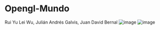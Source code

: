 # Opengl-Mundo
Rui Yu Lei Wu, Julián Andrés Galvis, Juan David Bernal
![image](https://github.com/user-attachments/assets/a9880c54-0e26-4554-846b-8c7bb7b5aa42)
![image](https://github.com/user-attachments/assets/c1e660ab-8265-40eb-80e2-79b6563901f2)

